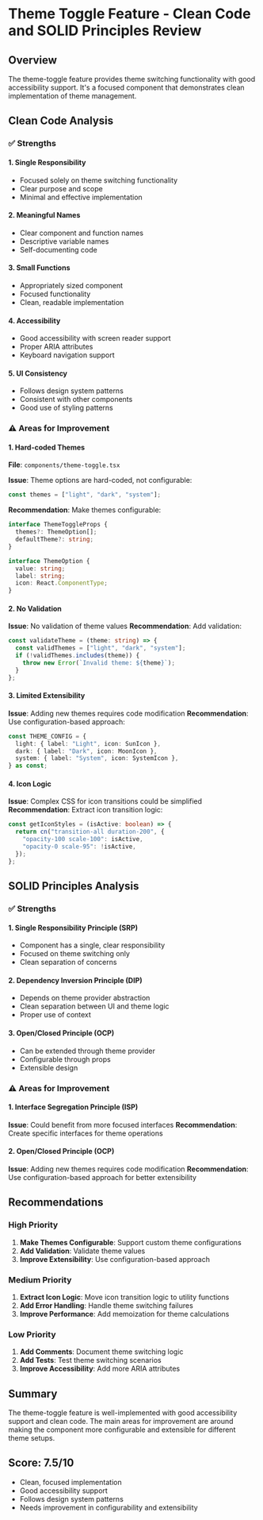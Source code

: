 # Theme Toggle Feature - Clean Code and SOLID Principles Review

## Overview

The theme-toggle feature provides theme switching functionality with good accessibility support. It's a focused component that demonstrates clean implementation of theme management.

## Clean Code Analysis

### ✅ Strengths

#### 1. **Single Responsibility**

- Focused solely on theme switching functionality
- Clear purpose and scope
- Minimal and effective implementation

#### 2. **Meaningful Names**

- Clear component and function names
- Descriptive variable names
- Self-documenting code

#### 3. **Small Functions**

- Appropriately sized component
- Focused functionality
- Clean, readable implementation

#### 4. **Accessibility**

- Good accessibility with screen reader support
- Proper ARIA attributes
- Keyboard navigation support

#### 5. **UI Consistency**

- Follows design system patterns
- Consistent with other components
- Good use of styling patterns

### ⚠️ Areas for Improvement

#### 1. **Hard-coded Themes**

**File**: `components/theme-toggle.tsx`

**Issue**: Theme options are hard-coded, not configurable:

```typescript
const themes = ["light", "dark", "system"];
```

**Recommendation**: Make themes configurable:

```typescript
interface ThemeToggleProps {
  themes?: ThemeOption[];
  defaultTheme?: string;
}

interface ThemeOption {
  value: string;
  label: string;
  icon: React.ComponentType;
}
```

#### 2. **No Validation**

**Issue**: No validation of theme values
**Recommendation**: Add validation:

```typescript
const validateTheme = (theme: string) => {
  const validThemes = ["light", "dark", "system"];
  if (!validThemes.includes(theme)) {
    throw new Error(`Invalid theme: ${theme}`);
  }
};
```

#### 3. **Limited Extensibility**

**Issue**: Adding new themes requires code modification
**Recommendation**: Use configuration-based approach:

```typescript
const THEME_CONFIG = {
  light: { label: "Light", icon: SunIcon },
  dark: { label: "Dark", icon: MoonIcon },
  system: { label: "System", icon: SystemIcon },
} as const;
```

#### 4. **Icon Logic**

**Issue**: Complex CSS for icon transitions could be simplified
**Recommendation**: Extract icon transition logic:

```typescript
const getIconStyles = (isActive: boolean) => {
  return cn("transition-all duration-200", {
    "opacity-100 scale-100": isActive,
    "opacity-0 scale-95": !isActive,
  });
};
```

## SOLID Principles Analysis

### ✅ Strengths

#### 1. **Single Responsibility Principle (SRP)**

- Component has a single, clear responsibility
- Focused on theme switching only
- Clean separation of concerns

#### 2. **Dependency Inversion Principle (DIP)**

- Depends on theme provider abstraction
- Clean separation between UI and theme logic
- Proper use of context

#### 3. **Open/Closed Principle (OCP)**

- Can be extended through theme provider
- Configurable through props
- Extensible design

### ⚠️ Areas for Improvement

#### 1. **Interface Segregation Principle (ISP)**

**Issue**: Could benefit from more focused interfaces
**Recommendation**: Create specific interfaces for theme operations

#### 2. **Open/Closed Principle (OCP)**

**Issue**: Adding new themes requires code modification
**Recommendation**: Use configuration-based approach for better extensibility

## Recommendations

### High Priority

1. **Make Themes Configurable**: Support custom theme configurations
2. **Add Validation**: Validate theme values
3. **Improve Extensibility**: Use configuration-based approach

### Medium Priority

1. **Extract Icon Logic**: Move icon transition logic to utility functions
2. **Add Error Handling**: Handle theme switching failures
3. **Improve Performance**: Add memoization for theme calculations

### Low Priority

1. **Add Comments**: Document theme switching logic
2. **Add Tests**: Test theme switching scenarios
3. **Improve Accessibility**: Add more ARIA attributes

## Summary

The theme-toggle feature is well-implemented with good accessibility support and clean code. The main areas for improvement are around making the component more configurable and extensible for different theme setups.

## Score: 7.5/10

- Clean, focused implementation
- Good accessibility support
- Follows design system patterns
- Needs improvement in configurability and extensibility
